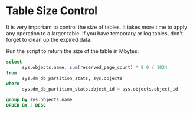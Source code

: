 # Table Size Control

It is very important to control the size of tables. It takes more time to apply any operation to a larger table. If you have temporary or log tables, don't forget to clean up the expired data.

Run the script to return the size of the table in Mbytes:
```sql
select    
      sys.objects.name, sum(reserved_page_count) * 8.0 / 1024
from    
      sys.dm_db_partition_stats, sys.objects
where    
      sys.dm_db_partition_stats.object_id = sys.objects.object_id

group by sys.objects.name
ORDER BY 2 DESC
```